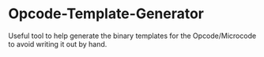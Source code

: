 # Opcode-Template-Generator
Useful tool to help generate the binary templates for the Opcode/Microcode to avoid writing it out by hand.
